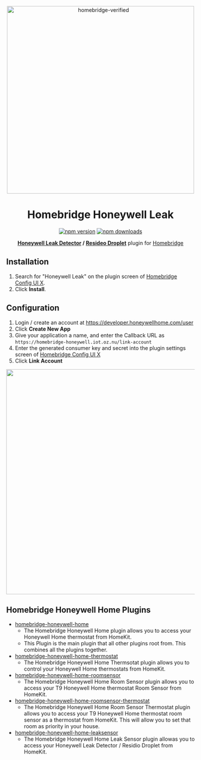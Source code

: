 <span align="center">

<a href="https://github.com/homebridge/verified/blob/master/verified-plugins.json"><img alt="homebridge-verified" src="https://raw.githubusercontent.com/homebridge-plugins/homebridge-honeywell-home/master/honeywell/Homebridge_x_Honeywell.svg?sanitize=true" width="500px"></a>

# Homebridge Honeywell Leak

<a href="https://www.npmjs.com/package/homebridge-honeywell-leak"><img title="npm version" src="https://badgen.net/npm/v/homebridge-honeywell-leak" ></a>
<a href="https://www.npmjs.com/package/homebridge-honeywell-leak"><img title="npm downloads" src="https://badgen.net/npm/dt/homebridge-honeywell-leak" ></a>

**[Honeywell Leak Detector](https://www.honeywellhome.com/en/products/water-alarms/lyric-wi-fi-water-leak-and-freeze-detector) / [Resideo Droplet](https://www.resideo.com/us/en/products/water/spot-leak-detection/wifi-water-leak-freeze-detector-rchw3610wf1001-u/)** plugin for [Homebridge](https://github.com/nfarina/homebridge)

</p>

</span>

## Installation

1. Search for "Honeywell Leak" on the plugin screen of [Homebridge Config UI X](https://github.com/oznu/homebridge-config-ui-x).
2. Click **Install**.

## Configuration

1. Login / create an account at https://developer.honeywellhome.com/user
2. Click **Create New App**
3. Give your application a name, and enter the Callback URL as `https://homebridge-honeywell.iot.oz.nu/link-account`
4. Enter the generated consumer key and secret into the plugin settings screen of [Homebridge Config UI X](https://github.com/oznu/homebridge-config-ui-x)
5. Click **Link Account**

  <p align="center">

  <img src="https://user-images.githubusercontent.com/9875439/90537526-0a4b8000-e143-11ea-83c2-77e239f6977d.png" width="600px">

  </p>

## Homebridge Honeywell Home Plugins

- [homebridge-honeywell-home](https://github.com/donavanbecker/homebridge-honeywell-home)
  - The Homebridge Honeywell Home plugin allows you to access your Honeywell Home thermostat from HomeKit.
  - This Plugin is the main plugin that all other plugins root from. This combines all the plugins together.
- [homebridge-honeywell-home-thermostat](https://github.com/donavanbecker/homebridge-honeywell-home-thermostat)
  - The Homebridge Honeywell Home Thermsotat plugin allows you to control your Honeywell Home thermostats from HomeKit.
- [homebridge-honeywell-home-roomsensor](https://github.com/donavanbecker/homebridge-honeywell-home-roomsensor)
  - The Homebridge Honeywell Home Room Sensor plugin allows you to access your T9 Honeywell Home thermostat Room Sensor from HomeKit.
- [homebridge-honeywell-home-roomsensor-thermostat](https://github.com/donavanbecker/homebridge-honeywell-home-roomsensor-thermostat)
  - The Homebridge Honeywell Home Room Sensor Thermostat plugin allows you to access your T9 Honeywell Home thermostat room sensor as a thermostat from HomeKit. This will allow you to set that room as priority in your house.
- [homebridge-honeywell-home-leaksensor](https://github.com/donavanbecker/homebridge-honeywell-leak)
  - The Homebridge Honeywell Home Leak Sensor plugin allowas you to access your Honeywell Leak Detector / Residio Droplet from HomeKit.

